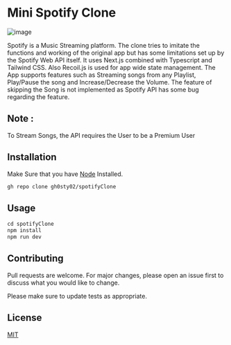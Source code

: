 # Mini Spotify Clone

![image](https://user-images.githubusercontent.com/78202013/144171294-775a22b2-755d-4ba1-bbb1-0221f7bcee2e.png)

Spotify is a Music Streaming platform. The clone tries to imitate the functions and working of the original app but has some limitations set up by the Spotify Web API itself. It uses Next.js combined with Typescript and Tailwind CSS. Also Recoil.js is used for app wide state management. The App supports features such as Streaming songs from any Playlist, Play/Pause the song and Increase/Decrease the Volume. The feature of skipping the Song is not implemented as Spotify API has some bug regarding the feature.

## Note : 
To Stream Songs, the API requires the User to be a Premium User

## Installation

Make Sure that you have [Node](https://nodejs.org/en/download/) Installed.

```bash
gh repo clone gh0sty02/spotifyClone

```

## Usage

```javascript
cd spotifyClone
npm install
npm run dev
```

## Contributing
Pull requests are welcome. For major changes, please open an issue first to discuss what you would like to change.

Please make sure to update tests as appropriate.

## License
[MIT](https://choosealicense.com/licenses/mit/)
